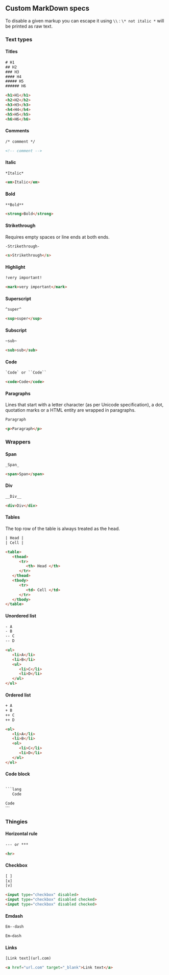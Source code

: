 ## Custom MarkDown specs

To disable a given markup you can escape it using `\\` : `\* not italic *` will be printed as raw text.

### Text types

#### Titles

```html
# H1
## H2
### H3
#### H4
##### H5
###### H6

<h1>H1</h1>
<h2>H2</h2>
<h3>H3</h3>
<h4>H4</h4>
<h5>H5</h5>
<h6>H6</h6>
```

#### Comments

```html
/* comment */

<!-- comment -->
```

#### Italic

```html
*Italic*

<em>Italic</em>
```

#### Bold

```html
**Bold**

<strong>Bold</strong>
```

#### Strikethrough

Requires empty spaces or line ends at both ends.

```html
-Strikethrough-

<s>Strikethrough</s>
```

#### Highlight

```html
!very important!

<mark>very important</mark>
```

#### Superscript

```html
^super^

<sup>super</sup>
```

#### Subscript

```html
~sub~

<sub>sub</sub>
```

#### Code

```html
`Code` or ``Code``

<code>Code</code>
```

#### Paragraphs

Lines that start with a letter character (as per Unicode specification), a dot, quotation marks or a HTML entity are wrapped in paragraphs.

```html
Paragraph

<p>Paragraph</p>
```

### Wrappers

#### Span

```html
_Span_

<span>Span</span>
```

#### Div

```html
__Div__

<div>Div</div>
```

#### Tables

The top row of the table is always treated as the head.

```html
| Head |
| Cell |

<table>
   <thead>
      <tr>
         <th> Head </th>
      </tr>
   </thead>
   <tbody>
      <tr>
         <td> Cell </td>
      </tr>
   </tbody>
</table>
```

#### Unordered list

```html
- A
- B
-- C
-- D

<ul>
   <li>A</li>
   <li>B</li>
   <ul>
      <li>C</li>
      <li>D</li>
   </ul>
</ul>
```

#### Ordered list

```html
+ A
+ B
++ C
++ D

<ol>
   <li>A</li>
   <li>B</li>
   <ol>
      <li>C</li>
      <li>D</li>
   </ol>
</ol>
```

#### Code block

```html

```lang
   Code
```

<div data-language="lang"><code>Code</code><div>
```

### Thingies

#### Horizontal rule

```html
--- or ***

<hr>
```

#### Checkbox

```html
[ ]
[x]
[v]

<input type="checkbox" disabled>
<input type="checkbox" disabled checked>
<input type="checkbox" disabled checked>
```

#### Emdash

```html
Em--dash

Em—dash
```

#### Links

```html
[Link text](url.com)

<a href="url.com" target="_blank">Link text</a>
```